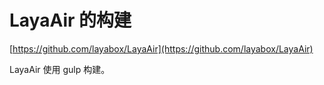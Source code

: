 # LayaAir 的构建

[https://github.com/layabox/LayaAir](https://github.com/layabox/LayaAir)

LayaAir 使用 gulp 构建。